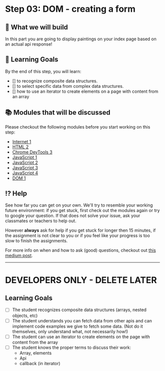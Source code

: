 # Step 03: DOM - creating a form

## 🎨 What we will build
In this part you are going to display paintings on your index page based on an actual api response!

## 🎯 Learning Goals
By the end of this step, you will learn:

* [] to recognize composite data structures.
* [] to select specific data from complex data structures.
* [] how to use an iterator to create elements on a page with content from an array



## 📚 Modules that will be discussed

Please checkout the following modules before you start working on this step:

  * [Internet 1 ]()
  * [HTML 2 ]()
  * [Chrome DevTools 3]()
  * [JavaScript 1]()
  * [JavaScript 2]()
  * [JavaScript 3]()
  * [JavaScript 4]()
  * [DOM 1]()

## ⁉️ Help
See how far you can get on your own. We'll try to resemble your working future environment: if you get stuck, first check out the modules again or try to google your question. If that does not solve your issue, ask your classmates or teachers to help out. 

However **always** ask for help if you get stuck for longer then 15 minutes, if the assignment is not clear to you or if you feel like your progress is too slow to finish the assignments.

For more info on when and how to ask (good) questions, checkout out [this medium post](https://medium.codaisseur.com/how-to-ask-a-proper-question-ab97a3a1f3c9).


---
# DEVELOPERS ONLY - DELETE LATER

## Learning Goals
* [ ] The student recognizes composite data structures (arrays, nested objects, etc)
* [ ] The student understands you can fetch data from other apis and can implement code examples we give to fetch some data. (Not do it themselves, only understand what, not necessarily how!)
* [ ] The student can use an iterator to create elements on the page with content from the array
* [ ] The student knows the proper terms to discuss their work:
    * Array, elements
    * Api
    * callback (in iterator)




